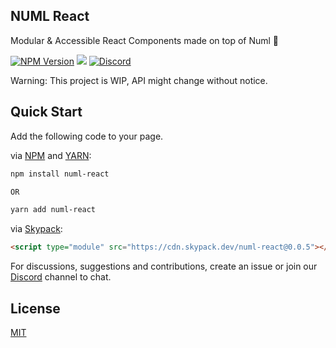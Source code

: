 ## NUML React 

Modular & Accessible React Components made on top of Numl 🚀

[![NPM Version](https://img.shields.io/npm/v/numl-react.svg?style=flat)](https://www.npmjs.com/package/@numl-react/core)
[![](https://img.shields.io/npm/dt/numl-react.svg?style=flat)](https://www.npmjs.com/package/@numl-react/core)
[![Discord](https://img.shields.io/discord/793832892781690891?color=7389D8&label=chat%20on%20Discord&logo=Discord&logoColor=ffffff)](https://discord.gg/sHnHPnAPZj)

Warning: This project is WIP, API might change without notice.

## Quick Start

Add the following code to your page.

via [NPM](https://www.npmjs.com/package/numl-react) and [YARN](https://yarnpkg.com/package/numl-react):

```html
npm install numl-react

OR

yarn add numl-react
```

via [Skypack](https://www.skypack.dev/):

```html
<script type="module" src="https://cdn.skypack.dev/numl-react@0.0.5"></script>
```

For discussions, suggestions and contributions, create an issue or join our [Discord](https://discord.gg/sHnHPnAPZj) channel to chat. 

## License

[MIT](LICENSE)
